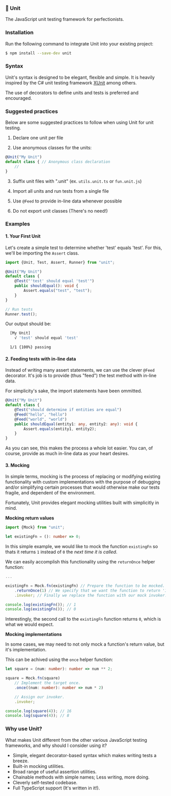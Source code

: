 ### 🧪 Unit

The JavaScript unit testing framework for perfectionists.

### Installation

Run the following command to integrate Unit into your existing project:

```bash
$ npm install --save-dev unit
```

### Syntax

Unit's syntax is designed to be elegant, flexible and simple. It is heavily inspired by the C# unit testing framework [XUnit](https://xunit.github.io/) among others.

The use of decorators to define units and tests is preferred and encouraged.


### Suggested practices

Below are some suggested practices to follow when using Unit for unit testing.

1. Declare one unit per file

2. Use anonymous classes for the units:

```ts
@Unit("My Unit")
default class { // Anonymous class declaration
    //
}
```

3. Suffix unit files with ".unit" (ex. `utils.unit.ts` or `fun.unit.js`)

4. Import all units and run tests from a single file

5. Use `@Feed` to provide in-line data whenever possible

6. Do not export unit classes (There's no need!)

### Examples

#### 1. Your First Unit
Let's create a simple test to determine whether 'test' equals 'test'. For this, we'll be importing the `Assert` class.

```ts
import {Unit, Test, Assert, Runner} from "unit";

@Unit("My Unit")
default class {
    @Test("'test' should equal 'test'")
    public shouldEqual(): void {
        Assert.equals("test", "test");
    }
}

// Run tests
Runner.test();
```

Our output should be:

```bash
  [My Unit]
    √ 'test' should equal 'test'

  1/1 {100%} passing
```

#### 2. Feeding tests with in-line data

Instead of writing many assert statements, we can use the clever `@Feed` decorator. It's job is to provide (thus "feed") the test method with in-line data.

For simplicity's sake, the import statements have been ommitted.

```ts
@Unit("My Unit")
default class {
    @Test("should determine if entities are equal")
    @Feed("hello", "hello")
    @Feed("world", "world")
    public shouldEqual(entity1: any, entity2: any): void {
        Assert.equals(entity1, entity2);
    }
}
```

As you can see, this makes the process a whole lot easier. You can, of course, provide as much in-line data as your heart desires.

#### 3. Mocking

In simple terms, mocking is the process of replacing or modifying existing functionality with custom implementations with the purpose of debugging and/or simplifying certain processes that would otherwise make our tests fragile, and dependent of the environment.

Fortunately, Unit provides elegant mocking utilities built with simplicitly in mind.

**Mocking return values**

```ts
import {Mock} from "unit";

let existingFn = (): number => 0;
```

In this simple example, we would like to mock the function `existingFn` so thats it returns `1` instead of `0` the *next time it is called*.

We can easily accomplish this functionality using the `returnOnce` helper function:

```ts
...

existingFn = Mock.fn(existingFn) // Prepare the function to be mocked.
    .returnOnce(1) // We specify that we want the function to return '1' the next time it is called.
    .invoker; // Finally we replace the function with our mock invoker.

console.log(existingFn()); // 1
console.log(existingFn()); // 0
```

Interestingly, the second call to the `existingFn` function returns `0`, which is what we would expect.

**Mocking implementations**

In some cases, we may need to not only mock a function's return value, but it's implementation.

This can be achived using the `once` helper function:

```ts
let square = (num: number): number => num ** 2;

square = Mock.fn(square)
    // Implement the target once.
    .once((num: number): number => num * 2)

    // Assign our invoker.
    .invoker;

console.log(square(4)); // 16
console.log(square(4)); // 8
```

### Why use Unit?

What makes Unit different from the other various JavaScript testing frameworks, and why should I consider using it?

* Simple, elegant decorator-based syntax which makes writing tests a breeze.
* Built-in mocking utilities.
* Broad range of useful assertion utilities.
* Chainable methods with simple names; Less writing, more doing.
* Cleverly self-tested codebase.
* Full TypeScript support (It's written in it!).
